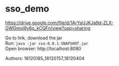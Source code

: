 # sso_demo

https://drive.google.com/file/d/1ArYaUJKJa9d-ZLX-GWGmol9y6o_kCQFn/view?usp=sharing

Go to link, download the jar<br>
Run: `java -jar sso-0.0.1-SNAPSHOT.jar`<br>
Open browser: http://localhost:8080

Authors: 18120185_18120157_18120404
